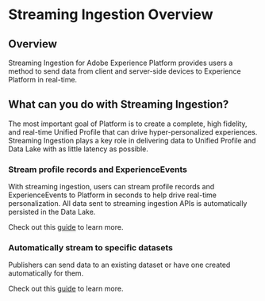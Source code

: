 # Streaming Ingestion Overview

## Overview

Streaming Ingestion for Adobe Experience Platform provides users a method to send data from client and server-side devices to Experience Platform in real-time.

## What can you do with Streaming Ingestion?

The most important goal of Platform is to create a complete, high fidelity, and real-time Unified Profile that can drive hyper-personalized experiences. Streaming Ingestion plays a key role in delivering data to Unified Profile and Data Lake with as little latency as possible.

### Stream profile records and ExperienceEvents

With streaming ingestion, users can stream profile records and ExperienceEvents to Platform in seconds to help drive real-time personalization. All data sent to streaming ingestion APIs is automatically persisted in the Data Lake.

Check out this [guide][getting-started] to learn more.

### Automatically stream to specific datasets

Publishers can send data to an existing dataset or have one created automatically for them. 

Check out this [guide][dataset-stream] to learn more.

[getting-started]: getting_started_with_platform_streaming_ingestion.md

[dataset-stream]: streaming_to_datasets_in_adobe_experience_platform.md
